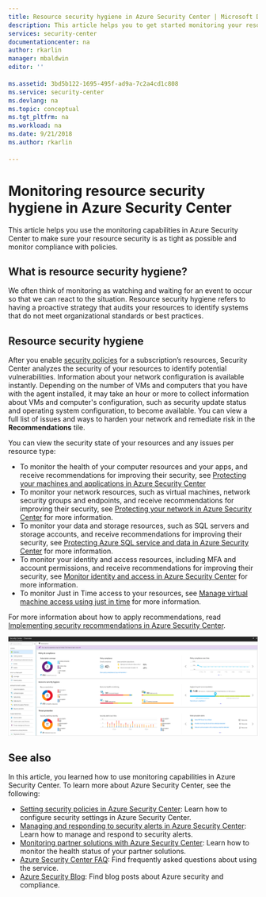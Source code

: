 ```yaml
---
title: Resource security hygiene in Azure Security Center | Microsoft Docs
description: This article helps you to get started monitoring your resource security hygiene in Azure Security Center.
services: security-center
documentationcenter: na
author: rkarlin
manager: mbaldwin
editor: ''

ms.assetid: 3bd5b122-1695-495f-ad9a-7c2a4cd1c808
ms.service: security-center
ms.devlang: na
ms.topic: conceptual
ms.tgt_pltfrm: na
ms.workload: na
ms.date: 9/21/2018
ms.author: rkarlin

---
```

# Monitoring resource security hygiene in Azure Security Center
This article helps you use the monitoring capabilities in Azure Security Center to make sure your resource security is as tight as possible and monitor compliance with policies.

## What is resource security hygiene?
We often think of monitoring as watching and waiting for an event to occur so that we can react to the situation. Resource security hygiene refers to having a proactive strategy that audits your resources to identify systems that do not meet organizational standards or best practices.

## Resource security hygiene
After you enable [security policies](security-center-policies.md) for a subscription’s resources, Security Center analyzes the security of your resources to identify potential vulnerabilities. Information about your network configuration is available instantly. Depending on the number of VMs and computers that you have with the agent installed, it may take an hour or more to collect information about VMs and computer's configuration, such as security update status and operating system configuration, to become available. You can view a full list of issues and ways to harden your network and remediate risk in the **Recommendations** tile.

You can view the security state of your resources and any issues per resource type:

- To monitor the health of your computer resources and your apps, and receive recommendations for improving their security, see [Protecting your machines and applications in Azure Security Center](security-center-virtual-machine-protection.md)
- To monitor your network resources, such as virtual machines, network security groups and endpoints, and receive recommendations for improving their security, see [Protecting your network in Azure Security Center](security-center-network-recommendations.md) for more information. 
- To monitor your data and storage resources, such as SQL servers and storage accounts, and receive recommendations for improving their security, see [Protecting Azure SQL service and data in Azure Security Center](security-center-sql-service-recommendations.md) for more information. 
- To monitor your identity and access resources, including MFA and account permissions, and receive recommendations for improving their security, see [Monitor identity and access in Azure Security Center](security-center-identity-access.md) for more information. 
- To monitor Just in Time access to your resources, see [Manage virtual machine access using just in time](security-center-just-in-time.md) for more information. 


For more information about how to apply recommendations, read [Implementing security recommendations in Azure Security Center](security-center-recommendations.md).



![Resources security health tile](./media/security-center-monitoring/security-center-monitoring-fig1-newUI-2017.png)



## See also
In this article, you learned how to use monitoring capabilities in Azure Security Center. To learn more about Azure Security Center, see the following:

* [Setting security policies in Azure Security Center](security-center-policies.md): Learn how to configure security settings in Azure Security Center.
* [Managing and responding to security alerts in Azure Security Center](security-center-managing-and-responding-alerts.md): Learn how to manage and respond to security alerts.
* [Monitoring partner solutions with Azure Security Center](security-center-partner-solutions.md): Learn how to monitor the health status of your partner solutions.
* [Azure Security Center FAQ](security-center-faq.md): Find frequently asked questions about using the service.
* [Azure Security Blog](http://blogs.msdn.com/b/azuresecurity/): Find blog posts about Azure security and compliance.
